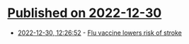 # [Published on 2022-12-30](index.md)

* [2022-12-30, 12:26:52](https://news.ycombinator.com/item?id=34184397) - [Flu vaccine lowers risk of stroke](https://ucalgary.ca/news/flu-vaccine-lowers-risk-stroke)
